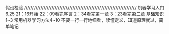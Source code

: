 假设检验
//////////////////////////////////////////////////////////////////////
机器学习入门
6.25
21：16开始
22：09看完序言
2：34看完第一章
3：23看完第二章
基础知识1~3
常用机器学习方法4~10
不要一行一行地细看，读懂定义，知道原理就过，简单笔记

